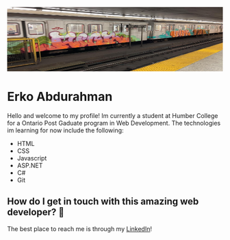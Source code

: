 <img src="/images/train.jpg" height="150" width= "1000">

# Erko Abdurahman

Hello and welcome to my profile! Im currently a student at Humber College for a Ontario Post Gaduate program in Web Development. The technologies im learning for now include the following:

- HTML
- CSS
- Javascript
- ASP.NET
- C#
- Git

## How do I get in touch with this amazing web developer? 🤔
The best place to reach me is through my [LinkedIn](https://www.linkedin.com/in/erko-abdurahman-b74186164/)!

<!--

Here are some ideas to get you started:

- 🔭 I’m currently working on ...
- 🌱 I’m currently learning ...
- 👯 I’m looking to collaborate on ...
- 🤔 I’m looking for help with ...
- 💬 Ask me about ...
- 📫 How to reach me: ...
- 😄 Pronouns: ...
- ⚡ Fun fact: ...
-->

